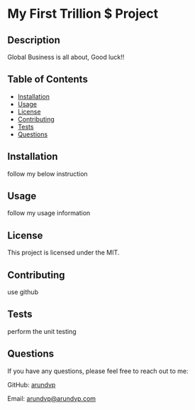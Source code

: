 
# My First Trillion $ Project

## Description

Global Business is all about, Good luck!!

## Table of Contents
- [Installation](#installation)
- [Usage](#usage)
- [License](#license)
- [Contributing](#contributing)
- [Tests](#tests)
- [Questions](#questions)

## Installation

follow my below instruction

## Usage

follow my usage information

## License

This project is licensed under the MIT.

## Contributing

use github

## Tests

perform the unit testing 

## Questions

If you have any questions, please feel free to reach out to me:

GitHub: [arundvp](https://github.com/arundvp)

Email: arundvp@arundvp.com
